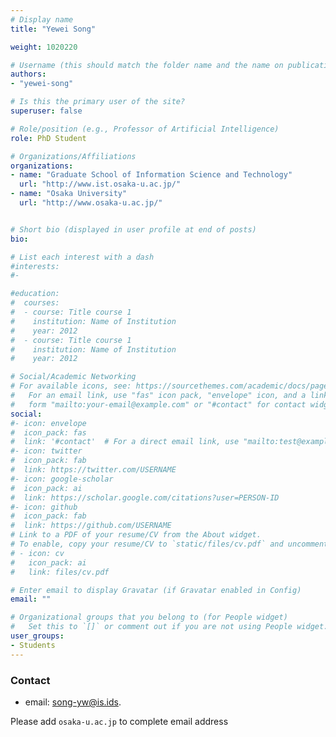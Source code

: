```yaml
---
# Display name
title: "Yewei Song"

weight: 1020220

# Username (this should match the folder name and the name on publications)
authors:
- "yewei-song"

# Is this the primary user of the site?
superuser: false

# Role/position (e.g., Professor of Artificial Intelligence)
role: PhD Student

# Organizations/Affiliations
organizations:
- name: "Graduate School of Information Science and Technology"
  url: "http://www.ist.osaka-u.ac.jp/"
- name: "Osaka University"
  url: "http://www.osaka-u.ac.jp/"


# Short bio (displayed in user profile at end of posts)
bio: 

# List each interest with a dash
#interests:
#- 

#education:
#  courses:
#  - course: Title course 1
#    institution: Name of Institution
#    year: 2012
#  - course: Title course 1
#    institution: Name of Institution
#    year: 2012

# Social/Academic Networking
# For available icons, see: https://sourcethemes.com/academic/docs/page-builder/#icons
#   For an email link, use "fas" icon pack, "envelope" icon, and a link in the
#   form "mailto:your-email@example.com" or "#contact" for contact widget.
social:
#- icon: envelope
#  icon_pack: fas
#  link: '#contact'  # For a direct email link, use "mailto:test@example.org".
#- icon: twitter
#  icon_pack: fab
#  link: https://twitter.com/USERNAME
#- icon: google-scholar
#  icon_pack: ai
#  link: https://scholar.google.com/citations?user=PERSON-ID
#- icon: github
#  icon_pack: fab
#  link: https://github.com/USERNAME
# Link to a PDF of your resume/CV from the About widget.
# To enable, copy your resume/CV to `static/files/cv.pdf` and uncomment the lines below.
# - icon: cv
#   icon_pack: ai
#   link: files/cv.pdf

# Enter email to display Gravatar (if Gravatar enabled in Config)
email: ""

# Organizational groups that you belong to (for People widget)
#   Set this to `[]` or comment out if you are not using People widget.
user_groups:
- Students
---
```

### Contact
- email: song-yw@is.ids.


Please add `osaka-u.ac.jp` to complete email address
